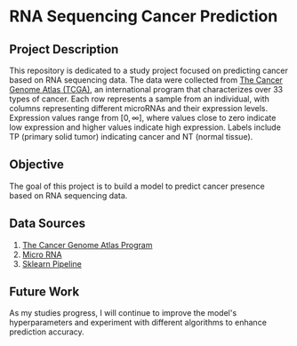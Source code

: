 # RNA Sequencing Cancer Prediction

## Project Description

This repository is dedicated to a study project focused on predicting cancer based on RNA sequencing data. The data were collected from [The Cancer Genome Atlas (TCGA)](https://www.cancer.gov/ccg/research/genome-sequencing/tcga), an international program that characterizes over 33 types of cancer. Each row represents a sample from an individual, with columns representing different microRNAs and their expression levels. Expression values range from $[0, \infty]$, where values close to zero indicate low expression and higher values indicate high expression. Labels include TP (primary solid tumor) indicating cancer and NT (normal tissue).

## Objective

The goal of this project is to build a model to predict cancer presence based on RNA sequencing data.

## Data Sources

1. [The Cancer Genome Atlas Program](https://www.cancer.gov/about-nci/organization/ccg/research/structural-genomics/tcga)
2. [Micro RNA](https://en.wikipedia.org/wiki/MicroRNA_sequencing)
3. [Sklearn Pipeline](https://scikit-learn.org/stable/modules/generated/sklearn.pipeline.Pipeline.html)

## Future Work

As my studies progress, I will continue to improve the model's hyperparameters and experiment with different algorithms to enhance prediction accuracy.
